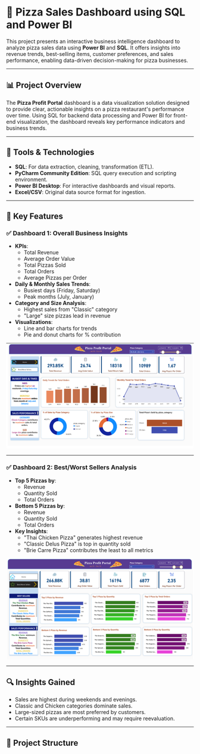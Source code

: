 # 🍕 Pizza Sales Dashboard using SQL and Power BI

This project presents an interactive business intelligence dashboard to analyze pizza sales data using **Power BI** and **SQL**. It offers insights into revenue trends, best-selling items, customer preferences, and sales performance, enabling data-driven decision-making for pizza businesses.

---

## 📊 Project Overview

The **Pizza Profit Portal** dashboard is a data visualization solution designed to provide clear, actionable insights on a pizza restaurant's performance over time. Using SQL for backend data processing and Power BI for front-end visualization, the dashboard reveals key performance indicators and business trends.

---

## 🧰 Tools & Technologies

- **SQL**: For data extraction, cleaning, transformation (ETL).
- **PyCharm Community Edition**: SQL query execution and scripting environment.
- **Power BI Desktop**: For interactive dashboards and visual reports.
- **Excel/CSV**: Original data source format for ingestion.

---

## 🧠 Key Features

### ✅ Dashboard 1: Overall Business Insights

- **KPIs**:
  - Total Revenue
  - Average Order Value
  - Total Pizzas Sold
  - Total Orders
  - Average Pizzas per Order
- **Daily & Monthly Sales Trends**:
  - Busiest days (Friday, Saturday)
  - Peak months (July, January)
- **Category and Size Analysis**:
  - Highest sales from "Classic" category
  - "Large" size pizzas lead in revenue
- **Visualizations**:
  - Line and bar charts for trends
  - Pie and donut charts for % contribution

![Dashboard 1](./Dashboard%201.png)

---

### ✅ Dashboard 2: Best/Worst Sellers Analysis

- **Top 5 Pizzas by**:
  - Revenue
  - Quantity Sold
  - Total Orders
- **Bottom 5 Pizzas by**:
  - Revenue
  - Quantity Sold
  - Total Orders
- **Key Insights**:
  - "Thai Chicken Pizza" generates highest revenue
  - "Classic Delus Pizza" is top in quantity sold
  - "Brie Carre Pizza" contributes the least to all metrics

![Dashboard 2](./Dashboard%202.png)

---

## 🔍 Insights Gained

- Sales are highest during weekends and evenings.
- Classic and Chicken categories dominate sales.
- Large-sized pizzas are most preferred by customers.
- Certain SKUs are underperforming and may require reevaluation.

---

## 📂 Project Structure

